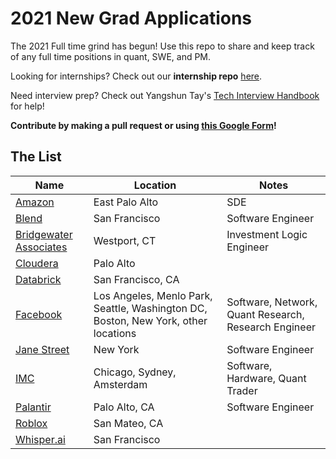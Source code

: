 # 2021 New Grad Applications
The 2021 Full time grind has begun! Use this repo to share and keep track of any full time positions in quant, SWE, and PM. 

Looking for internships? Check out our **internship repo** [here](https://github.com/Pitt-CSC/Summer2021-Internships).

Need interview prep? Check out Yangshun Tay's [Tech Interview Handbook](https://yangshun.github.io/tech-interview-handbook/) for help!

**Contribute by making a pull request or using [this Google Form](https://bit.ly/3cUV89H)!**

## The List

| Name  |  Location |  Notes |
|---|---|-------------|
|[Amazon](https://www.amazon.jobs/en/jobs/1153724/software-development-engineer)| East Palo Alto | SDE|
|[Blend](https://blend.com/company/careers/opening/?oid=ecccb3f7-d3d7-41fb-b2fb-32352c578813)| San Francisco | Software Engineer|
|[Bridgewater Associates](https://boards.greenhouse.io/bridgewater89/jobs/4076429002)| Westport, CT | Investment Logic Engineer |
|[Cloudera](https://cloudera.wd5.myworkdayjobs.com/en-US/External_Career/job/USA--California--Palo-Alto/Associate-Software-Engineer---Machine-Learning-Engineering_192243?source=APPLICANT_SOURCE-3-187) | Palo Alto| |
|[Databrick](https://databricks.com/company/careers/open-positions/job?gh_jid=4743534002&gh_src=62a881d62) | San Francisco, CA | |
|[Facebook](https://www.facebook.com/careers/jobs/?q=university%20grad)| Los Angeles, Menlo Park, Seattle, Washington DC, Boston, New York, other locations | Software, Network, Quant Research, Research Engineer |
|[Jane Street](https://www.janestreet.com/join-jane-street/position/4743431002/) | New York | Software Engineer|
|[IMC](https://careers.imc.com/us/en/c/graduates-jobs) | Chicago, Sydney, Amsterdam | Software, Hardware, Quant Trader|
|[Palantir](https://jobs.lever.co/palantir/01dab70c-073c-4a22-bf76-fb6b9e0a75b0)| Palo Alto, CA | Software Engineer|
|[Roblox](https://corp.roblox.com/careers/listing/?gh_jid=1777652)| San Mateo, CA | |
|[Whisper.ai](https://boards.greenhouse.io/whisperai/jobs/4465259002?gh_src=3202a8272)| San Francisco | |

